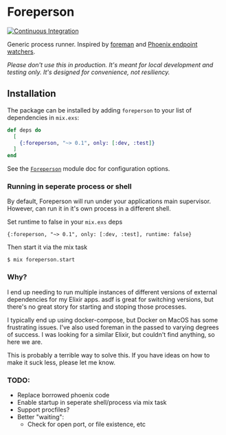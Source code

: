 # Foreperson

[![Continuous Integration](https://github.com/cschiewek/foreperson/actions/workflows/ci.yml/badge.svg)](https://github.com/cschiewek/foreperson/actions/workflows/ci.yml)

Generic process runner.  Inspired by [foreman](https://github.com/ddollar/foreman) and [Phoenix endpoint watchers](https://hexdocs.pm/phoenix/Phoenix.Endpoint.html#module-runtime-configuration).

_Please don't use this in production.  It's meant for local development and testing only.  It's designed for convenience, not resiliency._

## Installation

The package can be installed by adding `foreperson` to your list of dependencies in `mix.exs`:

```elixir
def deps do
  [
    {:foreperson, "~> 0.1", only: [:dev, :test]}
  ]
end
```

See the [`Foreperson`](https://hexdocs.pm/foreperson/Foreperson.html#content) module doc for configuration options.

### Running in seperate process or shell

By default, Foreperson will run under your applications main supervisor.  However, can run it in it's own process in a different shell.

Set runtime to false in your `mix.exs` deps
```
{:foreperson, "~> 0.1", only: [:dev, :test], runtime: false}
```

Then start it via the mix task
```
$ mix foreperson.start
```

### Why?

I end up needing to run multiple instances of different versions of external dependencies for my Elixir apps. asdf is great for switching versions, but there's no great story for starting and stoping those processes.

I typically end up using docker-compose, but Docker on MacOS has some frustrating issues.  I've also used foreman in the passed to varying degrees of success. I was looking for a similar Elixir, but couldn't find anything, so here we are.

This is probably a terrible way to solve this.  If you have ideas on how to make it suck less, please let me know.
### TODO:
- Replace borrowed phoenix code
- Enable startup in seperate shell/process via mix task
- Support procfiles?
- Better "waiting":
  - Check for open port, or file existence, etc
